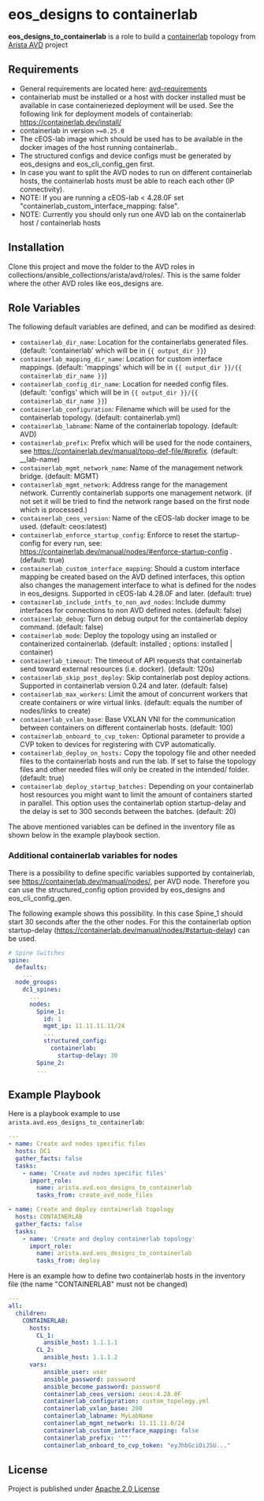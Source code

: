 # eos_designs to containerlab

**eos_designs_to_containerlab** is a role to build a [containerlab](https://containerlab.srlinux.dev/) topology from [Arista AVD](https://www.avd.sh) project

## Requirements

- General requirements are located here: [avd-requirements](../../README.md#Requirements)
- containerlab must be installed or a host with docker installed must be available in case containeriezed deployment will be used. See the following link for deployment models of containerlab: https://containerlab.dev/install/
- containerlab in version `>=0.25.0`
- The cEOS-lab image which should be used has to be available in the docker images of the host running containerlab..
- The structured configs and device configs must be generated by eos_designs and eos_cli_config_gen first.
- In case you want to split the AVD nodes to run on different containerlab hosts, the containerlab hosts must be able to reach each other (IP connectivity).
- NOTE: If you are running a cEOS-lab < 4.28.0F set "containerlab_custom_interface_mapping: false".
- NOTE: Currently you should only run one AVD lab on the containerlab host / containerlab hosts

## Installation
Clone this project and move the folder to the AVD roles in collections/ansible_collections/arista/avd/roles/. This is the same folder where the other AVD roles like eos_designs are.

## Role Variables

The following default variables are defined, and can be modified as desired:

- `containerlab_dir_name`: Location for the containerlabs generated files. (default: 'containerlab' which will be in `{{ output_dir }}`)
- `containerlab_mapping_dir_name`: Location for custom interface mappings. (default: 'mappings' which will be in `{{ output_dir }}/{{ containerlab_dir_name }}`)
- `containerlab_config_dir_name`: Location for needed config files. (default: 'configs' which will be in `{{ output_dir }}/{{ containerlab_dir_name }}`)
- `containerlab_configuration`: Filename which will be used for the containerlab topology. (default: containerlab.yml)
- `containerlab_labname`: Name of the containerlab topology. (default: AVD)
- `containerlab_prefix`: Prefix which will be used for the node containers, see https://containerlab.dev/manual/topo-def-file/#prefix. (default: __lab-name)
- `containerlab_mgmt_network_name`:  Name of the management network bridge. (default: MGMT)
- `containerlab_mgmt_network`: Address range for the management network. Currently containerlab supports one management network. (if not set it will be tried to find the network range based on the first node which is processed.)
- `containerlab_ceos_version`: Name of the cEOS-lab docker image to be used. (default: ceos:latest)
- `containerlab_enforce_startup_config`: Enforce to reset the startup-config for every run, see: https://containerlab.dev/manual/nodes/#enforce-startup-config . (default: true)
- `containerlab_custom_interface_mapping`: Should a custom interface mapping be created based on the AVD defined interfaces, this option also changes the management interface to what is defined for the nodes in eos_designs. Supported in cEOS-lab 4.28.0F and later. (default: true)
- `containerlab_include_intfs_to_non_avd_nodes`: Include dummy interfaces for connections to non AVD defined notes. (default: false)
- `containerlab_debug`: Turn on debug output for the containerlab deploy command. (default: false)
- `containerlab_mode`: Deploy the topology using an installed or containerized containerlab. (default: installed ; options: installed | container)
- `containerlab_timeout`: The timeout of API requests that containerlab send toward external resources (i.e. docker). (default: 120s)
- `containerlab_skip_post_deploy`: Skip containerlab post deploy actions. Supported in containerlab version 0.24 and later. (default: false)
- `containerlab_max_workers`: Limit the amout of concurrent workers that create containers or wire virtual links. (default: equals the number of nodes/links to create)
- `containerlab_vxlan_base`: Base VXLAN VNI for the communication between containers on different containerlab hosts. (default: 100)
- `containerlab_onboard_to_cvp_token:` Optional parameter to provide a CVP token to devices for registering with CVP automatically.
- `containerlab_deploy_on_hosts:` Copy the topology file and other needed files to the containerlab hosts and run the lab. If set to false the topology files and other needed files will only be created in the intended/ folder. (default: true)
- `containerlab_deploy_startup_batches:` Depending on your containerlab host resources you might want to limit the amount of containers started in parallel. This option uses the containerlab option startup-delay and the delay is set to 300 seconds between the batches. (default: 20)

The above mentioned variables can be defined in the inventory file as shown below in the example playbook section.

### Additional containerlab variables for nodes

There is a possibility to define specific variables supported by containerlab, see https://containerlab.dev/manual/nodes/, per AVD node. Therefore you can use the structured_config option provided by eos_designs and eos_cli_config_gen.

The following example shows this possibility. In this case Spine_1 should start 30 seconds after the the other nodes. For this the containerlab option startup-delay (https://containerlab.dev/manual/nodes/#startup-delay) can be used.

```yaml
# Spine Switches
spine:
  defaults:
    ...
  node_groups:
    dc1_spines:
      ...
      nodes:
        Spine_1:
          id: 1
          mgmt_ip: 11.11.11.11/24
          ...
          structured_config:
            containerlab:
              startup-delay: 30
        Spine_2:
        ...
```

## Example Playbook

Here is a playbook example to use `arista.avd.eos_designs_to_containerlab`:

```yaml
---
- name: Create avd nodes specific files
  hosts: DC1
  gather_facts: false
  tasks:
    - name: 'Create avd nodes specific files'
      import_role:
        name: arista.avd.eos_designs_to_containerlab
        tasks_from: create_avd_node_files

- name: Create and deploy containerlab topology 
  hosts: CONTAINERLAB
  gather_facts: false
  tasks:
    - name: 'Create and deploy containerlab topology'
      import_role:
        name: arista.avd.eos_designs_to_containerlab
        tasks_from: deploy

```

Here is an example how to define two containerlab hosts in the inventory file (the name "CONTAINERLAB" must not be changed)

```yaml
---
all:
  children:
    CONTAINERLAB:
      hosts:
        CL_1:
          ansible_host: 1.1.1.1
        CL_2:
          ansible_host: 1.1.1.2
      vars:
          ansible_user: user
          ansible_password: password
          ansible_become_password: password
          containerlab_ceos_version: ceos:4.28.0F
          containerlab_configuration: custom_topology.yml
          containerlab_vxlan_base: 200
          containerlab_labname: MyLabName
          containerlab_mgmt_network: 11.11.11.0/24
          containerlab_custom_interface_mapping: false                  # should be set to false if you are running a cEOS-lab < 4.28.0F
          containerlab_prefix: '""'
          containerlab_onboard_to_cvp_token: "eyJhbGciOiJSU..."         # you can provide a onboarding token from the CVP defined in the AVD eos_designs so that your virtual devices can directly onboard to this CVP
```

## License

Project is published under [Apache 2.0 License](../../LICENSE)
